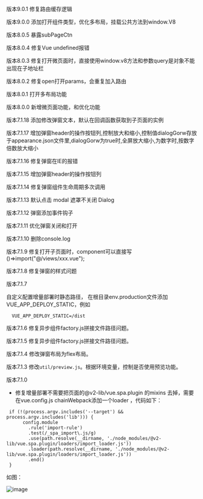 版本9.0.1  修复路由缓存逻辑

版本9.0.0  添加打开组件类型，优化多布局，挂载公共方法到window.V8

版本8.0.5  暴露subPageCtn

版本8.0.4 修复Vue undefined报错

版本8.0.3 修复打开微页面时，直接使用window.v8方法和参数query是对象不能出现在子地址栏

版本8.0.2 修复open打开params，会重复加入路由

版本8.0.1 打开多布局功能

版本8.0.0 新增微页面功能，和优化功能

版本7.1.18 添加修改弹窗文本，默认在回调函数获取到子页面的实例

版本7.1.17 增加弹窗header的操作按钮列,控制放大和缩小,控制值dialogGorw存放于appearance.json文件里,dialogGorw为true时,全屏放大缩小,为数字时,按数字倍数放大缩小

版本7.1.16 修复弹窗在IE的报错

版本7.1.15 增加弹窗header的操作按钮列

版本7.1.14 修复弹窗组件生命周期多次调用

版本7.1.13 默认点击 modal 遮罩不关闭 Dialog

版本7.1.12 弹窗添加事件钩子

版本7.1.11 优化弹窗关闭和打开

版本7.1.10 删除console.log

版本7.1.9 修复打开子页面时，component可以直接写()=>import("@/views/xxx.vue");

版本7.1.8 修复弹窗的样式问题

版本7.1.7

  自定义配置增量部署时静态路径， 在根目录env.production文件添加VUE_APP_DEPLOY_STATIC，例如

  ```
    VUE_APP_DEPLOY_STATIC=/dist
  ```


版本7.1.6 修复异步组件factory.js拼接文件路径问题。

版本7.1.5 修复异步组件factory.js拼接文件路径问题。

版本7.1.4 修改弹窗布局为flex布局。

版本7.1.3 修改`util/preview.js`。根据环境变量，控制是否使用预览功能。

版本7.1.0

- 修复增量部署不需要把页面的@v2-lib/vue.spa.plugin 的mixins 去掉，需要在vue.config.js chainWebpack添加一个loader ，代码如下：

```
 if (!(process.argv.includes('--target') && process.argv.includes('lib'))) {
      config.module
        .rule('import-rule')
        .test(/_spa_import\.js/g)
        .use(path.resolve(__dirname, './node_modules/@v2-lib/vue.spa.plugin/loaders/import_loader.js'))
        .loader(path.resolve(__dirname, './node_modules/@v2-lib/vue.spa.plugin/loaders/import_loader.js'))
        .end()
 }
```

如图：

![image](https://unpkg.awebide.com/@v2-lib/vue.spa.plugin@7.1.0/img/1.png)






